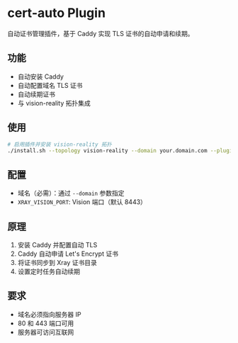 # cert-auto Plugin

自动证书管理插件，基于 Caddy 实现 TLS 证书的自动申请和续期。

## 功能

- 自动安装 Caddy
- 自动配置域名 TLS 证书
- 自动续期证书
- 与 vision-reality 拓扑集成

## 使用

```bash
# 启用插件并安装 vision-reality 拓扑
./install.sh --topology vision-reality --domain your.domain.com --plugins cert-auto
```

## 配置

- 域名（必需）：通过 `--domain` 参数指定
- `XRAY_VISION_PORT`: Vision 端口（默认 8443）

## 原理

1. 安装 Caddy 并配置自动 TLS
2. Caddy 自动申请 Let's Encrypt 证书
3. 将证书同步到 Xray 证书目录
4. 设置定时任务自动续期

## 要求

- 域名必须指向服务器 IP
- 80 和 443 端口可用
- 服务器可访问互联网